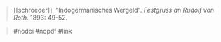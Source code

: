 > [[schroeder]]. "Indogermanisches Wergeld". *Festgruss an Rudolf von Roth*. 1893: 49-52.

> #nodoi 
> #nopdf 
> #link 
